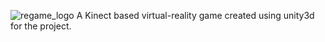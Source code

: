 ![regame_logo](https://user-images.githubusercontent.com/28821126/87124082-7bc12480-c2a1-11ea-9712-910839f4c590.png)
A Kinect based virtual-reality game created using unity3d for the project.
